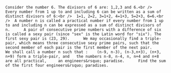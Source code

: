     Consider the number 6. The divisors of 6 are: 1,2,3 and 6.<br />  Every number from 1 up to and including 6 can be written as a sum of distinct divisors of 6:<br />  1=1, 2=2, 3=1+2, 4=1+3, 5=2+3, 6=6.<br />  A number n is called a practical number if every number from 1 up to and including n can be expressed as a sum of distinct divisors of n.      A pair of consecutive prime numbers with a difference of six is called a sexy pair (since "sex" is the Latin word for "six"). The first sexy pair is (23, 29).      We may occasionally find a triple-pair, which means three consecutive sexy prime pairs, such that the second member of each pair is the first member of the next pair.      We shall call a number n such that :    (n-9, n-3), (n-3,n+3), (n+3, n+9) form a triple-pair, and   the numbers n-8, n-4, n, n+4 and n+8 are all practical,     an engineers&rsquo; paradise.      Find the sum of the first four engineers&rsquo; paradises.        